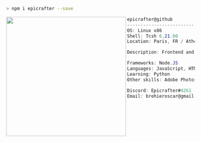 ```zsh
> npm i epicrafter --save
```

<img align="left" src="https://i.imgur.com/HWxOnw9.jpg" width="320" /> 

```csharp
epicrafter@github
-------------------------
OS: Linux x86
Shell: Tcsh 6.21.00
Location: Paris, FR / Athens, GR

Description: Frontend and Backend developer

Frameworks: Node.JS
Languages: JavaScript, HTML, CSS, Java
Learning: Python 
Other skills: Adobe Photoshop & Illustrator

Discord: Epicrafter#4261
Email: brehieroscar@gmail.com
```